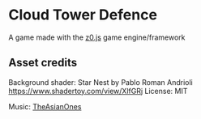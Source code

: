 # Cloud Tower Defence

A game made with the [z0.js](https://github.com/hpnrep6/z0.js) game engine/framework



## Asset credits

Background shader:
Star Nest by Pablo Roman Andrioli
https://www.shadertoy.com/view/XlfGRj
License: MIT

Music:
[TheAsianOnes](https://www.youtube.com/channel/UCO6z1xQ-pnwOOjH2wzaQ8XA)
